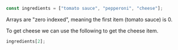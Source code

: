 ```js
const ingredients = ["tomato sauce", "pepperoni", "cheese"];
```

Arrays are "zero indexed", meaning the first item (tomato sauce) is 0.

To get cheese we can use the following to get the cheese item.

```js
ingredients[2];
```
